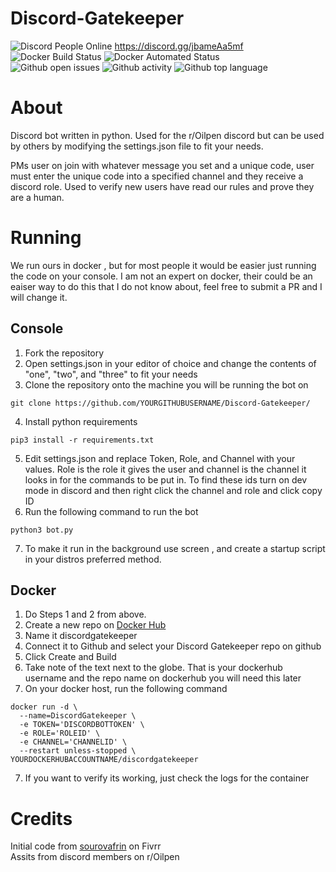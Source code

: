 # Discord-Gatekeeper
![Discord People Online](https://img.shields.io/discord/530810422345859082) https://discord.gg/jbameAa5mf   
![Docker Build Status](https://img.shields.io/docker/cloud/build/slamanna212/discordgatekeeper) ![Docker Automated Status](https://img.shields.io/docker/cloud/automated/slamanna212/discordgatekeeper)   
![Github open issues](https://img.shields.io/github/issues/slamanna212/discord-gatekeeper) ![Github activity](https://img.shields.io/github/last-commit/slamanna212/discord-gatekeeper) ![Github top language](https://img.shields.io/github/languages/top/slamanna212/discord-gatekeeper)

# About
Discord bot written in python. Used for the r/Oilpen discord but can be used by others by modifying the settings.json file to fit your needs. 

PMs user on join with whatever message you set and a unique code, user must enter the unique code into a specified channel and they receive a discord role. Used to verify new users have read our rules and prove they are a human. 

# Running
We run ours in docker , but for most people it would be easier just running the code on your console. I am not an expert on docker, their could be an eaiser way to do this that I do not know about, feel free to submit a PR and I will change it.

## Console
1. Fork the repository
2. Open settings.json in your editor of choice and change the contents of "one", "two", and "three" to fit your needs
3. Clone the repository onto the machine you will be running the bot on
```
git clone https://github.com/YOURGITHUBUSERNAME/Discord-Gatekeeper/
```
4. Install python requirements
```
pip3 install -r requirements.txt
```
5. Edit settings.json and replace Token, Role, and Channel with your values. Role is the role it gives the user and channel is the channel it looks in for the commands to be put in. To find these ids turn on dev mode in discord and then right click the channel and role and click copy ID
6. Run the following command to run the bot
```
python3 bot.py
```
7. To make it run in the background use screen , and create a startup script in your distros preferred method.

## Docker
1. Do Steps 1 and 2 from above.
2. Create a new repo on [Docker Hub](https://hub.docker.com/) 
3. Name it discordgatekeeper
3. Connect it to Github and select your Discord Gatekeeper repo on github
4. Click Create and Build
5. Take note of the text next to the globe. That is your dockerhub username and the repo name on dockerhub you will need this later
6. On your docker host, run the following command
```
docker run -d \
  --name=DiscordGatekeeper \
  -e TOKEN='DISCORDBOTTOKEN' \
  -e ROLE='ROLEID' \
  -e CHANNEL='CHANNELID' \
  --restart unless-stopped \
YOURDOCKERHUBACCOUNTNAME/discordgatekeeper
```
7. If you want to verify its working, just check the logs for the container

# Credits
Initial code from [sourovafrin](https://www.fiverr.com/sourovafrin) on Fivrr  
Assits from discord members on r/Oilpen


